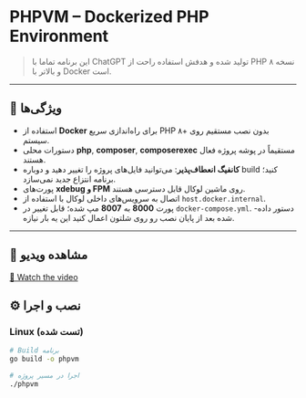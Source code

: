 # PHPVM – Dockerized PHP Environment

> این برنامه تماما با ChatGPT تولید شده و هدفش استفاده راحت از PHP نسخه ۸ و بالاتر با Docker است.

---

## 🚀 ویژگی‌ها

- استفاده از **Docker** برای راه‌اندازی سریع PHP ۸+ بدون نصب مستقیم روی سیستم.
- دستورات محلی **php**, **composer**, **composerexec** مستقیماً در پوشه پروژه فعال هستند.
- **کانفیگ انعطاف‌پذیر**: می‌توانید فایل‌های پروژه را تغییر دهید و دوباره build کنید؛ برنامه انتزاع جدید نمی‌سازد.
- پورت‌های **xdebug و FPM** روی ماشین لوکال قابل دسترسی هستند.
- اتصال به سرویس‌های داخلی لوکال با استفاده از `host.docker.internal`.
- پورت **8000** به **8007** مپ شده؛ قابل تغییر در `docker-compose.yml`.
-دستور داده شده بعد از پایان نصب رو روی شلتون اعمال کنید این یه بار نیازه.

---
## 🎥 مشاهده ویدیو

[🎥 Watch the video](phpvm.mp4)
## ⚙️ نصب و اجرا

### Linux (تست شده)

```bash
# Build برنامه
go build -o phpvm

# اجرا در مسیر پروژه
./phpvm


